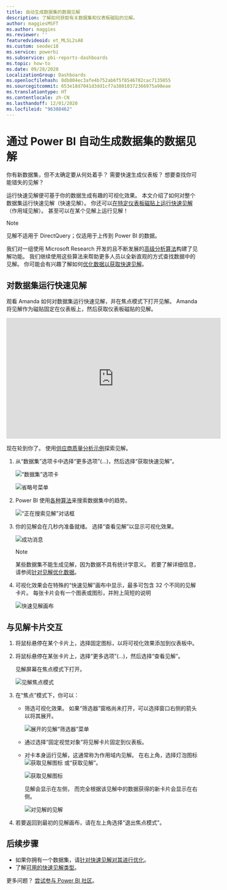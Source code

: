 ```yaml
---
title: 自动生成数据集的数据见解
description: 了解如何获取有关数据集和仪表板磁贴的见解。
author: maggiesMSFT
ms.author: maggies
ms.reviewer: ''
featuredvideoid: et_MLSL2sA8
ms.custom: seodec18
ms.service: powerbi
ms.subservice: pbi-reports-dashboards
ms.topic: how-to
ms.date: 09/28/2020
LocalizationGroup: Dashboards
ms.openlocfilehash: 8db804ec3afe4b752ab6f5f8546782cac7135055
ms.sourcegitcommit: 653e18d7041d3dd1cf7a38010372366975a98eae
ms.translationtype: HT
ms.contentlocale: zh-CN
ms.lasthandoff: 12/01/2020
ms.locfileid: "96388462"
---
```

# <a name="generate-data-insights-on-your-dataset-automatically-with-power-bi"></a>通过 Power BI 自动生成数据集的数据见解
你有新数据集，但不太确定要从何处着手？  需要快速生成仪表板？  想要查找你可能错失的见解？

运行快速见解便可基于你的数据生成有趣的可视化效果。 本文介绍了如何对整个数据集运行快速见解（快速见解）。 你还可以[在特定仪表板磁贴上运行快速见解](../consumer/end-user-insights.md)（作用域见解）。 甚至可以在某个见解上运行见解！

> [!NOTE]
> 见解不适用于 DirectQuery；仅适用于上传到 Power BI 的数据。
> 

我们对一组使用 Microsoft Research 开发的且不断发展的[高级分析算法](../consumer/end-user-insight-types.md)构建了见解功能。 我们继续使用这些算法来帮助更多人员以全新直观的方式查找数据中的见解。 你可能会有兴趣了解如何[优化数据以获取快速见解](service-insights-optimize.md)。

## <a name="run-quick-insights-on-a-dataset"></a>对数据集运行快速见解
观看 Amanda 如何对数据集运行快速见解，并在焦点模式下打开见解。 Amanda 将见解作为磁贴固定在仪表板上，然后获取仪表板磁贴的见解。

<iframe width="560" height="315" src="https://www.youtube.com/embed/et_MLSL2sA8" frameborder="0" allowfullscreen></iframe>


现在轮到你了。 使用[供应商质量分析示例](sample-supplier-quality.md)探索见解。

1. 从“数据集”选项卡中选择“更多选项”(…)，然后选择“获取快速见解”。
   
    ![“数据集”选项卡](media/service-insights/power-bi-ellipses.png)
   
    ![省略号菜单](media/service-insights/power-bi-tab.png)
2. Power BI 使用[各种算法](../consumer/end-user-insight-types.md)来搜索数据集中的趋势。
   
    ![“正在搜索见解”对话框](media/service-insights/pbi_autoinsightssearching.png)
3. 你的见解会在几秒内准备就绪。  选择“查看见解”以显示可视化效果。
   
    ![成功消息](media/service-insights/pbi_autoinsightsuccess.png)
   
    > [!NOTE]
    > 某些数据集不能生成见解，因为数据不具有统计学意义。  若要了解详细信息，请参阅[针对见解优化数据](service-insights-optimize.md)。
    > 
    
4. 可视化效果会在特殊的“快速见解”画布中显示，最多可包含 32 个不同的见解卡片。 每张卡片会有一个图表或图形，并附上简短的说明
   
    ![快速见解画布](media/service-insights/power-bi-insights.png)

## <a name="interact-with-the-insight-cards"></a>与见解卡片交互

1. 将鼠标悬停在某个卡片上，选择固定图标，以将可视化效果添加到仪表板中。

2. 将鼠标悬停在某张卡片上，选择“更多选项”(…)，然后选择“查看见解”。 

    见解屏幕在焦点模式下打开。
   
    ![见解焦点模式](media/service-insights/power-bi-insight-focus.png)
3. 在“焦点”模式下，你可以：
   
   * 筛选可视化效果。 如果“筛选器”窗格尚未打开，可以选择窗口右侧的箭头以将其展开。

       ![展开的见解“筛选器”菜单](media/service-insights/power-bi-insights-filter-new.png)
   * 通过选择“固定视觉对象”将见解卡片固定到仪表板。
   * 对卡本身运行见解，这通常称为作用域内见解。 在右上角，选择灯泡图标 ![获取见解图标](media/service-insights/power-bi-bulb-icon.png) 或“获取见解”。
     
       ![获取见解图标](media/service-insights/pbi-autoinsights-tile.png)
     
     见解会显示在左侧， 而完全根据该见解中的数据获得的新卡片会显示在右侧。
     
       ![对见解的见解](media/service-insights/power-bi-insights-on-insights-new.png)
4. 若要返回到最初的见解画布，请在左上角选择“退出焦点模式”。

## <a name="next-steps"></a>后续步骤
- 如果你拥有一个数据集，请[针对快速见解对其进行优化](service-insights-optimize.md)。
- 了解[可用的快速见解类型](../consumer/end-user-insight-types.md)。

更多问题？ [尝试参与 Power BI 社区](https://community.powerbi.com/)。
